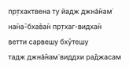 пр̣тхактвена ту йадж джн̃а̄нам̇

на̄на̄-бха̄ва̄н пр̣тхаг-видха̄н

ветти сарвешу бхӯтешу

тадж джн̃а̄нам̇ виддхи ра̄джасам